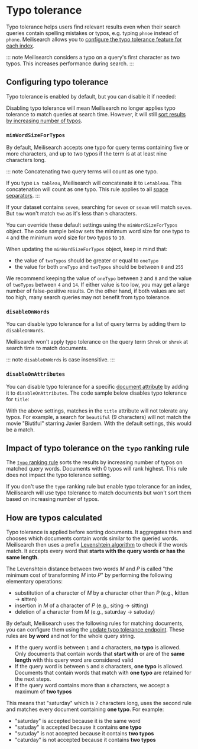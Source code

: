 # Typo tolerance

Typo tolerance helps users find relevant results even when their search queries contain spelling mistakes or typos, e.g. typing `phnoe` instead of `phone`. Meilisearch allows you to [configure the typo tolerance feature for each index](/reference/api/typo_tolerance.md#update-typo-tolerance).

::: note
Meilisearch considers a typo on a query's first character as two typos. This increases performance during search.
:::

## Configuring typo tolerance

Typo tolerance is enabled by default, but you can disable it if needed:

<CodeSamples id="typo_tolerance_guide_1" />

Disabling typo tolerance will mean Meilisearch no longer applies typo tolerance to match queries at search time. However, it will still [sort results by increasing number of typos](#impact-of-typo-tolerance-on-the-typo-ranking-rule).

### `minWordSizeForTypos`

By default, Meilisearch accepts one typo for query terms containing five or more characters, and up to two typos if the term is at at least nine characters long.

::: note
Concatenating two query terms will count as one typo.

If you type `La tableau`, Meilisearch will concatenate it to `Letableau`. This concatenation will count as one typo. This rule applies to all [space separators](/learn/advanced/datatypes.md#string).
:::

If your dataset contains `seven`, searching for `sevem` or `sevan` will match `seven`. But `tow` won't match `two` as it's less than `5` characters.

You can override these default settings using the `minWordSizeForTypos` object. The code sample below sets the minimum word size for one typo to `4` and the minimum word size for two typos to `10`.

<CodeSamples id="typo_tolerance_guide_4" />

When updating the `minWordSizeForTypos` object, keep in mind that:

- the value of `twoTypos` should be greater or equal to `oneTypo`
- the value for both `oneTypo` and `twoTypos` should be between `0` and `255`

We recommend keeping the value of `oneTypo` between `2` and `8` and the value of `twoTypos` between `4` and `14`. If either value is too low, you may get a large number of false-positive results. On the other hand, if both values are set too high, many search queries may not benefit from typo tolerance.

### `disableOnWords`

You can disable typo tolerance for a list of query terms by adding them to `disableOnWords`.

<CodeSamples id="typo_tolerance_guide_3" />

Meilisearch won't apply typo tolerance on the query term `Shrek` or `shrek` at search time to match documents.

::: note
`disableOnWords` is case insensitive.
:::

### `disableOnAttributes`

You can disable typo tolerance for a specific [document attribute](/learn/core_concepts/documents.md) by adding it to `disableOnAttributes`. The code sample below disables typo tolerance for `title`:

<CodeSamples id="typo_tolerance_guide_2" />

With the above settings, matches in the `title` attribute will not tolerate any typos. For example, a search for `beautiful` (9 characters) will not match the movie "Biutiful" starring Javier Bardem. With the default settings, this would be a match.

## Impact of typo tolerance on the `typo` ranking rule

The [`typo` ranking rule](/learn/core_concepts/relevancy.md#_2-typo) sorts the results by increasing number of typos on matched query words. Documents with 0 typos will rank highest. This rule does not impact the typo tolerance setting.

If you don't use the `typo` ranking rule but enable typo tolerance for an index, Meilisearch will use typo tolerance to match documents but won't sort them based on increasing number of typos.

## How are typos calculated

Typo tolerance is applied before sorting documents. It aggregates them and chooses which documents contain words similar to the queried words. Meilisearch then uses a prefix [Levenshtein algorithm](https://en.wikipedia.org/wiki/Levenshtein_distance) to check if the words match. It accepts every word that **starts with the query words or has the same length**.

The Levenshtein distance between two words _M_ and _P_ is called "the minimum cost of transforming _M_ into _P_" by performing the following elementary operations:

- substitution of a character of _M_ by a character other than _P_ (e.g., **k**itten → **s**itten)
- insertion in _M_ of a character of _P_ (e.g., siting → sit**t**ing)
- deletion of a character from _M_ (e.g., satu**r**day → satuday)

By default, Meilisearch uses the following rules for matching documents, you can configure them using the [update typo tolerance endpoint](/reference/api/typo_tolerance.md#update-typo-tolerance). These rules are **by word** and not for the whole query string.

- If the query word is between `1` and `4` characters, **no typo** is allowed. Only documents that contain words that **start with** or are of the **same length** with this query word are considered valid
- If the query word is between `5` and `8` characters, **one typo** is allowed. Documents that contain words that match with **one typo** are retained for the next steps.
- If the query word contains more than `8` characters, we accept a maximum of **two typos**

This means that "saturday" which is `7` characters long, uses the second rule and matches every document containing **one typo**. For example:

- "saturday" is accepted because it is the same word
- "satuday" is accepted because it contains **one typo**
- "sutuday" is not accepted because it contains **two typos**
- "caturday" is not accepted because it contains **two typos**

